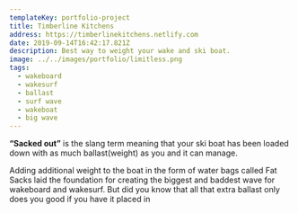 ```yaml
---
templateKey: portfolio-project
title: Timberline Kitchens
address: https://timberlinekitchens.netlify.com
date: 2019-09-14T16:42:17.821Z
description: Best way to weight your wake and ski boat.
image: ../../images/portfolio/limitless.png
tags:
  - wakeboard
  - wakesurf
  - ballast
  - surf wave
  - wakeboat
  - big wave
---
```

**“Sacked out”** is the slang term meaning that your ski boat has been loaded down with as much ballast(weight) as you and it can manage. 

Adding additional weight to the boat in the form of water bags called Fat Sacks laid the foundation for creating the biggest and baddest wave for wakeboard and wakesurf. But did you know that all that extra ballast only does you good if you have it placed in 